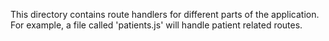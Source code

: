 This directory contains route handlers for different parts of the application.
For example, a file called 'patients.js' will handle patient related routes.
